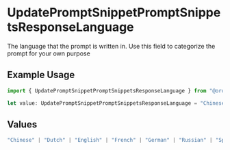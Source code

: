 # UpdatePromptSnippetPromptSnippetsResponseLanguage

The language that the prompt is written in. Use this field to categorize the prompt for your own purpose

## Example Usage

```typescript
import { UpdatePromptSnippetPromptSnippetsResponseLanguage } from "@orq-ai/node/models/operations";

let value: UpdatePromptSnippetPromptSnippetsResponseLanguage = "Chinese";
```

## Values

```typescript
"Chinese" | "Dutch" | "English" | "French" | "German" | "Russian" | "Spanish"
```